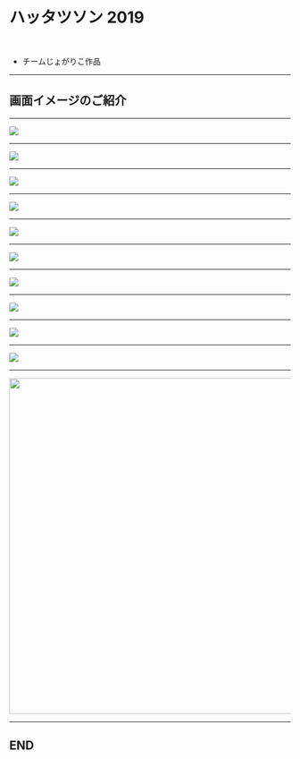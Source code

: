 # ハッタツソン 2019

<br>

* チームじょがりこ作品

---

## 画面イメージのご紹介

---

![](../images/01_TOP.jpg)

---

![](../images/02_register.jpg)

---

![](../images/03_register.jpg)

---

![](../images/04_login.jpg)

---

![](../images/05_input_bfr_btn.jpg)

---

![](../images/06_input_aft_btn.jpg)

---

![](../images/07_input_morning_finish.jpg)

---

![](../images/08_input_night.jpg)

---

![](../images/09_input_night_finish.jpg)

---

![](../images/10_home.jpg)

---

<img src="../images/10_home.jpg" height="600">

---

## END
